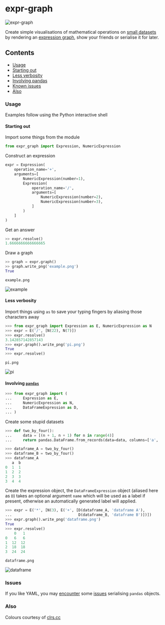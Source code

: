 # expr-graph

![expr-graph](https://raw.githubusercontent.com/bmcorser/expr-graph/master/expr-graph.png)

Create simple visualisations of mathematical operations on [small
datasets](http://pandas.pydata.org/pandas-docs/stable/generated/pandas.DataFrame.html)
by rendering an [expression graph](https://code.google.com/p/pydot/), show your
friends or serialise it for later.

## Contents

 - [Usage](#usage)
  - [Starting out](#starting-out)
  - [Less verbosity](#less-verbosity)
  - [Involving pandas](#involving-pandas)
 - [Known issues](#known-issues)
 - [Also](#also)

### Usage

Examples follow using the Python interactive shell

#### Starting out

Import some things from the module

```python
from expr_graph import Expression, NumericExpression
```

Construct an expression

```python
expr = Expression(
    operation_name='+',
    arguments=[
        NumericExpression(number=1),
        Expression(
            operation_name='/',
            arguments=[
                NumericExpression(number=2),
                NumericExpression(number=3),
            ]
        )
    ]
)
```

Get an answer

```python
>> expr.resolve()
1.6666666666666665
```

Draw a graph

```python
>> graph = expr.graph()
>> graph.write_png('example.png')
True
```

`example.png`

![example](https://raw.githubusercontent.com/bmcorser/expr-graph/master/example.png)

#### Less verbosity

Import things using `as` to save your typing fingers by aliasing those
characters away

```python
>>> from expr_graph import Expression as E, NumericExpression as N
>>> expr = E('/', [N(22), N(7)])
>>> expr.resolve()
3.142857142857143
>>> expr.graph().write_png('pi.png')
True
>>> expr.resolve()
```

`pi.png`

![pi](https://raw.githubusercontent.com/bmcorser/expr-graph/master/pi.png)

#### Involving [`pandas`](http://pandas.pydata.org/)

```python
>>> from expr_graph import (
...     Expression as E,
...     NumericExpression as N,
...     DataFrameExpression as D,
... )
```

Create some stupid datasets

```python
>>> def two_by_four():
...     data = [(n + 1, n + 1) for n in range(4)]
...     return pandas.DataFrame.from_records(data=data, columns=['a', 'b'])

>>> dataframe_A = two_by_four()
>>> dataframe_B = two_by_four()
>>> dataframe_A
   a  b
0  1  1
1  2  2
2  3  3
3  4  4
```

Create the expression object, the `DataFrameExpression` object (aliased here as
`D`) takes an optional argument `name` which will be used as a label if
present, otherwise an automatically generated label will applied.

```python
>>> expr = E('*', [N(3), E('+', [D(dataframe_A, 'dataframe A'),
...                              D(dataframe_B, 'dataframe B')])])
>>> expr.graph().write_png('dataframe.png')
True
>>> expr.resolve()
    0   1
0   6   6
1  12  12
2  18  18
3  24  24
```

`dataframe.png`

![dataframe](https://raw.githubusercontent.com/bmcorser/expr-graph/master/dataframe.png)



### Issues

If you like YAML, you may [encounter](http://pyyaml.org/ticket/254) some
[issues](http://pyyaml.org/ticket/192) serialising `pandas` objects.

### Also

Colours courtesy of [clrs.cc](http://clrs.cc)

